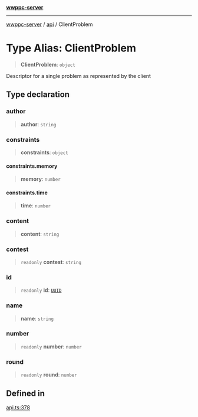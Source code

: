 [**wwppc-server**](../../README.md)

***

[wwppc-server](../../modules.md) / [api](../README.md) / ClientProblem

# Type Alias: ClientProblem

> **ClientProblem**: `object`

Descriptor for a single problem as represented by the client

## Type declaration

### author

> **author**: `string`

### constraints

> **constraints**: `object`

#### constraints.memory

> **memory**: `number`

#### constraints.time

> **time**: `number`

### content

> **content**: `string`

### contest

> `readonly` **contest**: `string`

### id

> `readonly` **id**: [`UUID`](../../util/type-aliases/UUID.md)

### name

> **name**: `string`

### number

> `readonly` **number**: `number`

### round

> `readonly` **round**: `number`

## Defined in

[api.ts:378](https://github.com/WWPPC/WWPPC-server/blob/893fab4901e205d136b5570c7c0b518b74b2e9d9/src/api.ts#L378)
